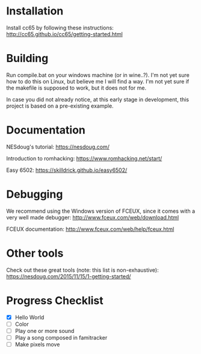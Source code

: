 # Installation
Install cc65 by following these instructions: http://cc65.github.io/cc65/getting-started.html

# Building
Run compile.bat on your windows machine (or in wine..?). I'm not yet sure how to do this on Linux, but believe me I will find a way. I'm not yet sure if the makefile is supposed to work, but it does not for me.  

In case you did not already notice, at this early stage in development, this project is based on a pre-existing example.

# Documentation
NESdoug's tutorial:
https://nesdoug.com/

Introduction to romhacking:
https://www.romhacking.net/start/

Easy 6502:
https://skilldrick.github.io/easy6502/

# Debugging
We recommend using the Windows version of FCEUX, since it comes with a very well made debugger:
http://www.fceux.com/web/download.html

FCEUX documentation: http://www.fceux.com/web/help/fceux.html

# Other tools
Check out these great tools (note: this list is non-exhaustive):
https://nesdoug.com/2015/11/15/1-getting-started/

# Progress Checklist
- [x] Hello World
- [ ] Color
- [ ] Play one or more sound
- [ ] Play a song composed in famitracker
- [ ] Make pixels move
